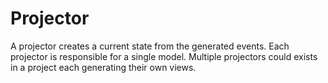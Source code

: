 # Projector

A projector creates a current state from the generated events. Each projector is responsible for a single model. Multiple projectors could exists in a project each generating their own views.
